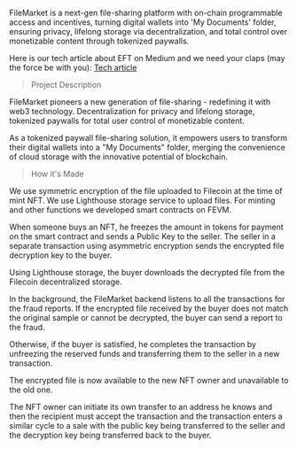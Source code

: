FileMarket is a next-gen file-sharing platform with on-chain programmable access and incentives, turning digital wallets into 'My Documents' folder, ensuring privacy, lifelong storage via decentralization, and total control over monetizable content through tokenized paywalls.

Here is our tech article about EFT on Medium and we need your claps (may the force be with you): 
[Tech article](https://medium.com/filemarket-xyz/how-to-attach-an-encrypted-file-to-your-nft-7d6232fd6d34)

> Project Description

FileMarket pioneers a new generation of file-sharing - redefining it with web3 technology. Decentralization for privacy and lifelong storage, tokenized paywalls for total user control of monetizable content. 

As a tokenized paywall file-sharing solution, it empowers users to transform their digital wallets into a "My Documents" folder, merging the convenience of cloud storage with the innovative potential of blockchain.

> How it's Made

We use symmetric encryption of the file uploaded to Filecoin at the time of mint NFT. We use Lighthouse storage service to upload files. For minting and other functions we developed smart contracts on FEVM.

When someone buys an NFT, he freezes the amount in tokens for payment on the smart contract and sends a Public Key to the seller. The seller in a separate transaction using asymmetric encryption sends the encrypted file decryption key to the buyer.

Using Lighthouse storage, the buyer downloads the decrypted file from the Filecoin decentralized storage.

In the background, the FileMarket backend listens to all the transactions for the fraud reports. If the encrypted file received by the buyer does not match the original sample or cannot be decrypted, the buyer can send a report to the fraud.

Otherwise, if the buyer is satisfied, he completes the transaction by unfreezing the reserved funds and transferring them to the seller in a new transaction.

The encrypted file is now available to the new NFT owner and unavailable to the old one.

The NFT owner can initiate its own transfer to an address he knows and then the recipient must accept the transaction and the transaction enters a similar cycle to a sale with the public key being transferred to the seller and the decryption key being transferred back to the buyer.
